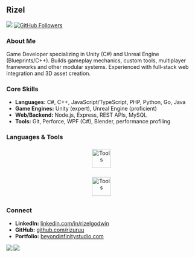 ## Rizel

![](https://visitor-badge.laobi.icu/badge?page_id=rizuruu.rizuruu) [![GitHub Followers](https://img.shields.io/github/followers/rizuruu?label=Followers&logo=github)](https://github.com/rizuruu)

### About Me
Game Developer specializing in Unity (C#) and Unreal Engine (Blueprints/C++). Builds gameplay mechanics, custom tools, multiplayer frameworks and other modular systems. Experienced with full-stack web integration and 3D asset creation.

### Core Skills
- **Languages:** C#, C++, JavaScript/TypeScript, PHP, Python, Go, Java  
- **Game Engines:** Unity (expert), Unreal Engine (proficient)  
- **Web/Backend:** Node.js, Express, REST APIs, MySQL  
- **Tools:** Git, Perforce, WPF (C#), Blender, performance profiling  

### Languages & Tools

<p align="center">
    <img src="https://skillicons.dev/icons?i=cs,cpp,js,ts,php,python,golang,java" alt="Tools" height="50" style="margin:5px">
</p>

<p align="center">
  <img src="https://skillicons.dev/icons?i=unity,unreal,visualstudio,blender,nodejs,mysql,git,linux" alt="Tools" height="50" style="margin:5px">
</p>

### Connect
- **LinkedIn:** [linkedin.com/in/rizelgodwin](https://www.linkedin.com/in/rizelgodwin)  
- **GitHub:** [github.com/rizuruu](https://github.com/rizuruu)  
- **Portfolio:** [beyondinfinitystudio.com](https://beyondinfinitystudio.com)  

<div>

<img align="left" src="https://github-readme-stats-silk-six-16.vercel.app/api/top-langs/?username=rizuruu&layout=compact&theme=radical&hide_border=true&bg_color=0D1117&title_color=00D9FF&text_color=FFFFFF&border_radius=10" />
<img  align="left" src="https://github-readme-stats-silk-six-16.vercel.app/api?username=rizuruu&count_private=true&show_icons=true&theme=radical&hide_border=true&bg_color=0D1117&title_color=00D9FF&icon_color=00D9FF&text_color=FFFFFF&border_radius=10" />

</div>
